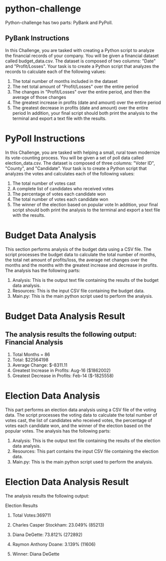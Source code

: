 # python-challenge
Python-challenge has two parts: PyBank and PyPoll.
## PyBank Instructions
In this Challenge, you are tasked with creating a Python script to analyze the financial records of your company. You will be given a financial dataset called budget_data.csv. The dataset is composed of two columns: "Date" and "Profit/Losses".
Your task is to create a Python script that analyzes the records to calculate each of the following values:
1. The total number of months included in the dataset
2. The net total amount of "Profit/Losses" over the entire period
3. The changes in "Profit/Losses" over the entire period, and then the average of those changes
4. The greatest increase in profits (date and amount) over the entire period
5.  The greatest decrease in profits (date and amount) over the entire period
In addition, your final script should both print the analysis to the terminal and export a text file with the results.
# PyPoll Instructions
In this Challenge, you are tasked with helping a small, rural town modernize its vote-counting process.
You will be given a set of poll data called election_data.csv. The dataset is composed of three columns: "Voter ID", "County", and "Candidate". Your task is to create a Python script that analyzes the votes and calculates each of the following values:
1. The total number of votes cast
2. A complete list of candidates who received votes
3.  The percentage of votes each candidate won
4. The total number of votes each candidate won
5. The winner of the election based on popular vote
In addition, your final script should both print the analysis to the terminal and export a text file with the results.
# Budget Data Analysis
This section performs analysis of the budget data using a CSV file. The script processes the budget data to calculate the total number of months, the total net amount of profits/loss, the average net changes over the months and the months with the greatest increase and decrease in profits.
The analysis has the following parts:
1. Analysis: This is the output text file containing the results of the budget data analysis.
2. Resources: This is the input CSV file containing the budget data.
3. Main.py: This is the main python script used to perform the analysis.
# Budget Data Analysis Result
The analysis results the following output:
Financial Analysis
--------------------
1. Total Months = 86
2. Total: $22564198
3. Average Change: $-8311.11
4. Greatest Increase in Profits: Aug-16 ($1862002)
5. Greatest Decrease in Profits: Feb-14 ($-1825558)
# Election Data Analysis
This part performs an election data analysis using a CSV file of the voting data. The script processes the voting data to calculate the total number of votes cast, the list of candidates who received votes, the percentage of votes each candidate won, and the winner of the election based on the popular votes.
The analysis has the following parts:
1. Analysis: This is the output text file containing the results of the election data analysis.
2. Resources: This part contains the input CSV file containing the election data.
3. Main.py: This is the main python script used to perform the analysis.

# Election Data Analysis Result
The analysis results the following output:

  Election Results
    
1. Total Votes:369711
        
2. Charles Casper Stockham: 23.049% (85213)
3. Diana DeGette: 73.812% (272892)
4. Raymon Anthony Doane: 3.139% (11606)
           
5. Winner: Diana DeGette


 
